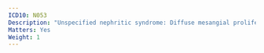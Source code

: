 ```yaml
---
ICD10: N053
Description: "Unspecified nephritic syndrome: Diffuse mesangial proliferative glomerulonephritis"
Matters: Yes
Weight: 1
---
```



